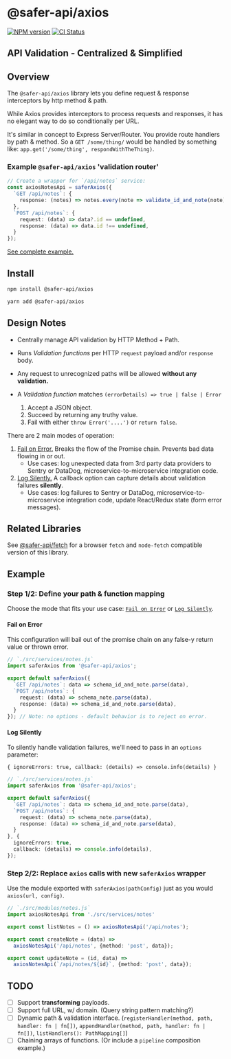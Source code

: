 # @safer-api/axios

[![NPM version](https://img.shields.io/npm/v/@safer-api/axios.svg)](https://www.npmjs.com/package/@safer-api/axios)
[![CI Status](https://github.com/justsml/safer-axios/workflows/test/badge.svg)](https://github.com/justsml/safer-axios/actions)

## API Validation - Centralized & Simplified

## Overview

The `@safer-api/axios` library lets you define request & response interceptors by http method & path.

While Axios provides interceptors to process requests and responses, it has no elegant way to do so conditionally per URL.

It's similar in concept to Express Server/Router. You provide route handlers by path & method. So a `GET /some/thing/` would be handled by something like: `app.get('/some/thing', respondWithTheThing)`.

### Example `@safer-api/axios` 'validation router'

```ts
// Create a wrapper for `/api/notes` service:
const axiosNotesApi = saferAxios({
  `GET /api/notes`: {
    response: (notes) => notes.every(note => validate_id_and_note(note)),
  },
  `POST /api/notes`: {
    request: (data) => data?.id == undefined,
    response: (data) => data.id !== undefined,
  }
});
```

[See complete example.](#example)

## Install

```bash
npm install @safer-api/axios

yarn add @safer-api/axios
```

## Design Notes

* Centrally manage API validation by HTTP Method + Path.
* Runs *Validation functions* per HTTP `request` payload and/or `response` body.
* Any request to unrecognized paths will be allowed **without any validation.**

* A *Validation function* matches `(errorDetails) => true | false | Error`
  1. Accept a JSON object.
  2. Succeed by returning any truthy value.
  3. Fail with either `throw Error('....')` or `return false`.

There are 2 main modes of operation:

1. [Fail on Error.](#fail-on-error) Breaks the flow of the Promise chain. Prevents bad data flowing in or out.
    * Use cases: log unexpected data from 3rd party data providers to Sentry or DataDog, microservice-to-microservice integration code.
2. [Log Silently.](#log-silently) A callback option can capture details about validation failures **silently**.
    * Use cases: log failures to Sentry or DataDog, microservice-to-microservice integration code, update React/Redux state (form error messages).

## Related Libraries

See [@safer-api/fetch](https://github.com/justsml/fetch-safely) for a browser `fetch` and `node-fetch` compatible version of this library.

## Example

### Step 1/2: Define your path & function mapping

Choose the mode that fits your use case: [`Fail on Error`](#fail-on-error) or [`Log Silently`](#log-silently).

#### Fail on Error

This configuration will bail out of the promise chain on any false-y return value or thrown error.

```ts
// `./src/services/notes.js`
import saferAxios from '@safer-api/axios';

export default saferAxios({
  `GET /api/notes`: data => schema_id_and_note.parse(data),
  `POST /api/notes`: {
    request: (data) => schema_note.parse(data),
    response: (data) => schema_id_and_note.parse(data),
  }
}); // Note: no options - default behavior is to reject on error.
```

#### Log Silently

To silently handle validation failures, we'll need to pass in an `options` parameter:

`{ ignoreErrors: true, callback: (details) => console.info(details) }`

```ts
// `./src/services/notes.js`
import saferAxios from '@safer-api/axios';

export default saferAxios({
  `GET /api/notes`: data => schema_id_and_note.parse(data),
  `POST /api/notes`: {
    request: (data) => schema_note.parse(data),
    response: (data) => schema_id_and_note.parse(data),
  }
}, {
  ignoreErrors: true,
  callback: (details) => console.info(details),
});
```

### Step 2/2: Replace `axios` calls with new `saferAxios` wrapper

Use the module exported with `saferAxios(pathConfig)` just as you would `axios(url, config)`.

```ts
// `./src/modules/notes.js`
import axiosNotesApi from './src/services/notes'

export const listNotes = () => axiosNotesApi('/api/notes');

export const createNote = (data) => 
  axiosNotesApi('/api/notes', {method: 'post', data});

export const updateNote = (id, data) => 
  axiosNotesApi(`/api/notes/${id}`, {method: 'post', data});
```

## TODO

* [ ] Support **transforming** payloads.
* [ ] Support full URL, w/ domain. (Query string pattern matching?)
* [ ] Dynamic path & validation interface. (`registerHandler(method, path, handler: fn | fn[])`, `appendHandler(method, path, handler: fn | fn[])`, `listHandlers(): PathMapping[]`)
* [ ] Chaining arrays of functions. (Or include a `pipeline` composition example.)
